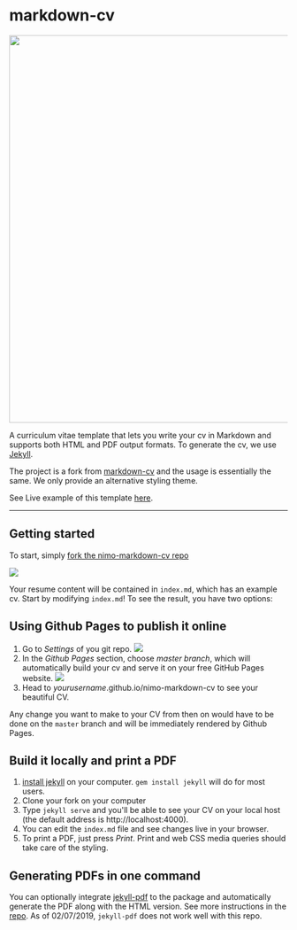 markdown-cv
================

<p align="center">
<img src="assets/README-63bf9.png" width="700">
</p>

A curriculum vitae template that lets you write your cv in Markdown and supports both HTML and PDF output formats. To generate the cv, we use [Jekyll](https://jekyllrb.com/).

The project is a fork from [markdown-cv](http://elipapa.github.io/markdown-cv) and the usage is essentially the same. We only provide an alternative styling theme.

See Live example of this template [here](http://wodenimoni.com/nimo-markdown-cv/).

***

## Getting started

To start, simply [fork the nimo-markdown-cv repo](https://github.com/wodeni/nimo-markdown-cv)

![](https://help.github.com/assets/images/help/repository/fork_button.jpg)

Your resume content will be contained in `index.md`, which has an example cv. Start by modifying `index.md`! To see the result, you have two options:

## Using Github Pages to publish it online

1. Go to *Settings* of you git repo. ![](assets/README-5d16f.png)
2. In the *Github Pages* section, choose *master branch*, which will automatically build your cv and serve it on your free GitHub Pages website. ![](assets/README-0669e.png)
3. Head to *yourusername*.github.io/nimo-markdown-cv to see your beautiful CV.

Any change you want to make to your CV from then on would have to be done on the `master` branch and will be immediately rendered by Github Pages.

## Build it locally and print a PDF

1. [install jekyll](https://jekyllrb.com/docs/installation/) on your computer. `gem install jekyll` will do for most users.
2. Clone your fork on your computer
3. Type `jekyll serve` and you'll be able to see your CV on your local host (the default address is http://localhost:4000).
4. You can edit the `index.md` file and see changes live in your browser.
5. To print a PDF, just press *Print*. Print and web CSS media queries should take care of the styling.

## Generating PDFs in one command

You can optionally integrate [jekyll-pdf](https://github.com/abeMedia/jekyll-pdf) to the package and automatically generate the PDF along with the HTML version. See more instructions in the [repo](https://github.com/abeMedia/jekyll-pdf). As of 02/07/2019, `jekyll-pdf` does not work well with this repo.

